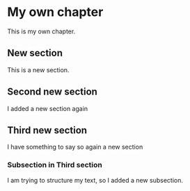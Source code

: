 # My own chapter
This is my own chapter.

## New section
This is a new section.

## Second new section
I added a new section again

## Third new section
I have something to say so again a new section

### Subsection in Third section
I am trying to structure my text, so I added a new subsection. 
